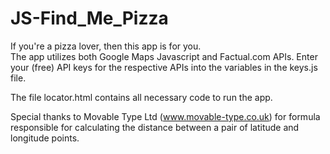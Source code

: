 # JS-Find_Me_Pizza

If you're a pizza lover, then this app is for you.  
The app utilizes both Google Maps Javascript and Factual.com APIs.
Enter your (free) API keys for the respective APIs into the variables in the keys.js file.

The file locator.html contains all necessary code to run the app.

Special thanks to Movable Type Ltd (www.movable-type.co.uk) for
formula responsible for calculating the distance between a pair 
of latitude and longitude points.
